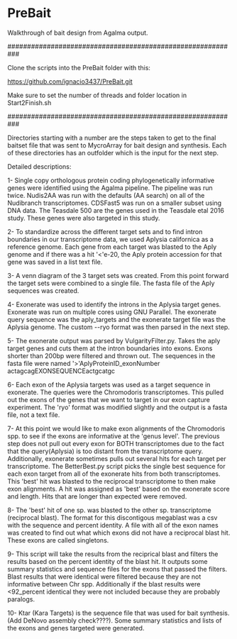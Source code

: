 # PreBait

Walkthrough of bait design from Agalma output.

###########################################################

Clone the scripts into the PreBait folder with this:

https://github.com/ignacio3437/PreBait.git

Make sure to set the number of threads and folder location in Start2Finish.sh

###########################################################

Directories starting with a number are the steps taken to get to the final baitset file that was sent to MycroArray for bait design and synthesis. Each of these directories has an outfolder which is the input for the next step.

Detailed descriptions:

1- Single copy orthologous protein coding phylogenetically informative genes were identified using the Agalma pipeline. The pipeline was run twice. Nudis2AA was run with the defaults (AA search) on all of the Nudibranch transcriptomes. CDSFast5 was run on a smaller subset using DNA data. The Teasdale 500 are the genes used in the Teasdale etal 2016 study. These genes were also targeted in this study.

2- To standardize across the different target sets and to find intron boundaries in our transcriptome data, we used Aplysia californica as a reference genome. Each gene from each target was blasted to the Aply genome and if there was a hit '<'e-20, the Aply protein accession for that gene was saved in a list text file.

3- A venn diagram of the 3 target sets was created. From this point forward the target sets were combined to a single file. The fasta file of the Aply sequences was created.

4- Exonerate was used to identify the introns in the Aplysia target genes. Exonerate was run on multiple cores using GNU Parallel. The exonerate query sequence was the aply_targets and the exonerate target file was the Aplysia genome. The custom --ryo format was then parsed in the next step.

5- The exonerate output was parsed by VulgarityFilter.py. Takes the aply target genes and cuts them at the intron boundaries into exons. Exons shorter than 200bp were filtered and thrown out. The sequences in the fasta file were named
'>'AplyProteinID_exonNumber
actagcagEXONSEQUENCEactgcatgc

6- Each exon of the Aplysia targets was used as a target sequence in exonerate. The queries were the Chromodoris transcriptomes. This pulled out the exons of the genes that we want to target in our exon capture experiment. The 'ryo' format was modified slightly and the output is a fasta file, not a text file.

7- At this point we would like to make exon alignments of the Chromodoris spp. to see if the exons are informative at the 'genus level'. The previous step does not pull out every exon for BOTH transcriptomes due to the fact that the query(Aplysia) is too distant from the transcriptome query. Additionally, exonerate sometimes pulls out several hits for each target per transcriptome. The BetterBest.py script picks the single best sequence for each exon target from all of the exonerate hits from both transcriptomes. This 'best' hit was blasted to the reciprocal transcriptome to then make exon alignments. A hit was assigned as 'best' based on the exonerate score and length. Hits that are longer than expected were removed.

8- The 'best' hit of one sp. was blasted to the other sp. transcriptome (reciprocal blast). The format for this discontigous megablast was a csv with the sequence and percent identity. A file with all of the exon names was created to find out what which exons did not have a reciprocal blast hit. These exons are called singletons.

9- This script will take the results from the reciprical blast and filters the results based on the percent identity of the blast hit. It outputs some summary statistics and sequence files for the exons that passed the filters. Blast results that were identical were filtered because they are not informative between Chr spp. Additionally if the blast results were <92_percent identical they were not included because they are probably paralogs.

10- Ktar (Kara Targets) is the sequence file that was used for bait synthesis. (Add DeNovo assembly check????). Some summary statistics and lists of the exons and genes targeted were generated. 
